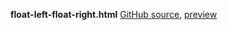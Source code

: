 **float-left-float-right.html**
[GitHub source](https://github.com/irontribe/tmp/tmp/master/float-left-float-right.html), [preview](http://htmlpreview.github.io/?https://github.com/irontribe/tmp/blob/master/tmp/float-left-float-right.html)

